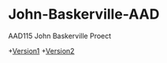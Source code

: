 John-Baskerville-AAD
====================


AAD115 John Baskerville Proect

+[Version1](http://scott-mcnab.github.io/John-Baskerville-AAD/version1.html)
+[Version2](http://scott-mcnab.github.io/John-Baskerville-AAD/version2.html)
